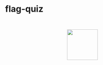 # flag-quiz

<br>
<p align="center">
  <img height="100em" src="https://count.getloli.com/get/@:f?theme=rule33"/>
</p>
